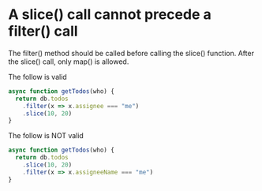 A slice() call cannot precede a filter() call
===========================================
The filter() method should be called before calling the slice() function. After the slice() call, only map() is allowed. 

The follow is valid
```javascript
async function getTodos(who) {
  return db.todos
    .filter(x => x.assignee === "me")
    .slice(10, 20)
}
```

The follow is NOT valid
```javascript
async function getTodos(who) {
  return db.todos
    .slice(10, 20)
    .filter(x => x.assigneeName === "me")
}
```
